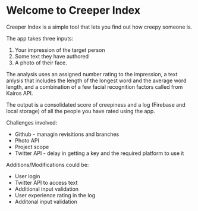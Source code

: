 # Welcome to Creeper Index

Creeper Index is a simple tool that lets you find out how creepy someone is.

The app takes three inputs:  
1. Your impression of the target person
2. Some text they have authored
3. A photo of their face.

The analysis uses an assigned number rating to the impression, a text anlysis that includes the length of the longest word and the average word length, and a combination of a few facial recognition factors called from Kairos API.

The output is a consolidated score of creepiness and a log (Firebase and local storage) of all the people you have rated using the app.

Challenges involved:
   - Github  - managin revisitions and branches
   - Photo API
   - Project scope
   - Twitter API - delay in getting a key and the required platform to use it
  
  
Additions/Modifications could be:
  - User login
  - Twitter API to access text
  - Additional input validation
  - User experience rating in the log
  - Additonal input validation


